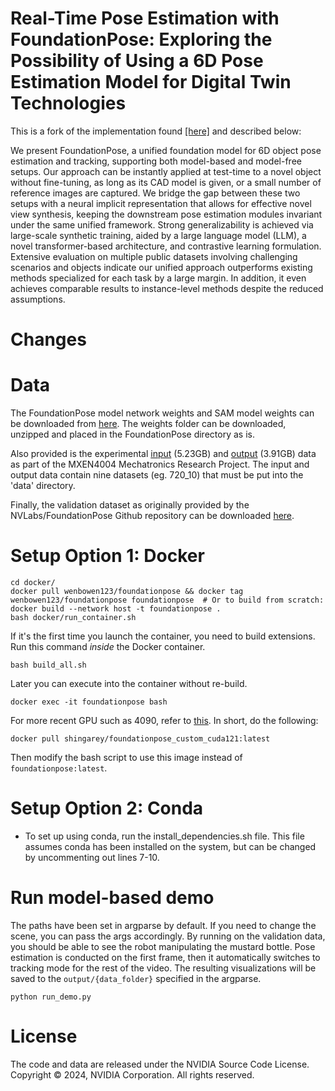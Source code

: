 # Real-Time Pose Estimation with FoundationPose: Exploring the Possibility of Using a 6D Pose Estimation Model for Digital Twin Technologies

This is a fork of the implementation found [[here]](https://github.com/NVlabs/FoundationPose) and described below:

We present FoundationPose, a unified foundation model for 6D object pose estimation and tracking, supporting both model-based and model-free setups. Our approach can be instantly applied at test-time to a novel object without fine-tuning, as long as its CAD model is given, or a small number of reference images are captured. We bridge the gap between these two setups with a neural implicit representation that allows for effective novel view synthesis, keeping the downstream pose estimation modules invariant under the same unified framework. Strong generalizability is achieved via large-scale synthetic training, aided by a large language model (LLM), a novel transformer-based architecture, and contrastive learning formulation. Extensive evaluation on multiple public datasets involving challenging scenarios and objects indicate our unified approach outperforms existing methods specialized for each task by a large margin. In addition, it even achieves comparable results to instance-level methods despite the reduced assumptions.

# Changes



# Data

The FoundationPose model network weights and SAM model weights can be downloaded from [here](https://drive.google.com/file/d/1kGb9EXD8YcYmm5H6zyQDWW6PYr7mVf0Q/view?usp=sharing). The weights folder can be downloaded, unzipped and placed in the FoundationPose directory as is. 

Also provided is the experimental [input](https://drive.google.com/file/d/1PEVdxEOqJyZ78C9Q7-jkRx8N8mrTY_fg/view?usp=sharing) (5.23GB) and [output](https://drive.google.com/file/d/1j8990gk_XpuDEu6S81fN887od2oKD45Y/view?usp=sharing) (3.91GB) data as part of the MXEN4004 Mechatronics Research Project. The input and output data contain nine datasets (eg. 720_10) that must be put into the 'data' directory.

Finally, the validation dataset as originally provided by the NVLabs/FoundationPose Github repository can be downloaded [here](https://drive.google.com/drive/folders/1pRyFmxYXmAnpku7nGRioZaKrVJtIsroP?usp=sharing).





# Setup Option 1: Docker
  ```
  cd docker/
  docker pull wenbowen123/foundationpose && docker tag wenbowen123/foundationpose foundationpose  # Or to build from scratch: docker build --network host -t foundationpose .
  bash docker/run_container.sh
  ```

If it's the first time you launch the container, you need to build extensions. Run this command *inside* the Docker container.
```
bash build_all.sh
```

Later you can execute into the container without re-build.
```
docker exec -it foundationpose bash
```

For more recent GPU such as 4090, refer to [this](https://github.com/NVlabs/FoundationPose/issues/27).
In short, do the following:
```
docker pull shingarey/foundationpose_custom_cuda121:latest
```
Then modify the bash script to use this image instead of `foundationpose:latest`.


# Setup Option 2: Conda

- To set up using conda, run the install_dependencies.sh file. This file assumes conda has been installed on the system, but can be changed by uncommenting out lines 7-10.


# Run model-based demo
The paths have been set in argparse by default. If you need to change the scene, you can pass the args accordingly. By running on the validation data, you should be able to see the robot manipulating the mustard bottle. Pose estimation is conducted on the first frame, then it automatically switches to tracking mode for the rest of the video. The resulting visualizations will be saved to the `output/{data_folder}` specified in the argparse.
```
python run_demo.py
```


# License
The code and data are released under the NVIDIA Source Code License. Copyright © 2024, NVIDIA Corporation. All rights reserved.
